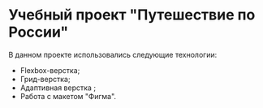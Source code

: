 # Учебный проект "Путешествие по России"

В данном проекте использовались следующие технологии:

 - Flexbox-верстка;
 - Грид-верстка;
 - Адаптивная верстка ;
 - Работа с макетом "Фигма".
